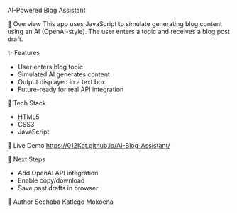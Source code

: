 AI-Powered Blog Assistant

🤖 Overview
This app uses JavaScript to simulate generating blog content using an AI (OpenAI-style). The user enters a topic and receives a blog post draft.

✨ Features
- User enters blog topic
- Simulated AI generates content
- Output displayed in a text box
- Future-ready for real API integration

🚀 Tech Stack
- HTML5
- CSS3
- JavaScript

📍 Live Demo
https://012Kat.github.io/AI-Blog-Assistant/

🧠 Next Steps
- Add OpenAI API integration
- Enable copy/download
- Save past drafts in browser

👤 Author
Sechaba Katlego Mokoena
